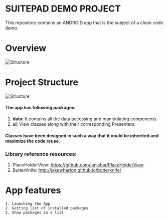 # SUITEPAD DEMO PROJECT
This repository contains an ANDROID app that is the subject of a clean code demo.
 # Overview
 ![Structure](http://fps-platform.com/suitepad/screen.png)

# Project Structure
![Structure](http://fps-platform.com/suitepad/architecture_suitepad.jpg)
<br>
#### The app has following packages:
1. **data**: It contains all the data accessing and manipulating components.
2. **ui**: View classes along with their corresponding Presenters.


#### Classes have been designed in such a way that it could be inherited and maximize the code reuse.

### Library reference resources:
1. PlaceHolderView: https://github.com/janishar/PlaceHolderView
2. ButterKnife: http://jakewharton.github.io/butterknife/

# App features
```
1. Launching the App
2. Getting list of installed packages
3. Show packages in a list
```  